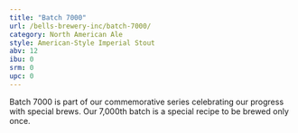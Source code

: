 ```yaml
---
title: "Batch 7000"
url: /bells-brewery-inc/batch-7000/
category: North American Ale
style: American-Style Imperial Stout
abv: 12
ibu: 0
srm: 0
upc: 0
---
```

Batch 7000 is part of our commemorative series celebrating our progress with special brews. Our 7,000th batch is a special recipe to be brewed only once.
